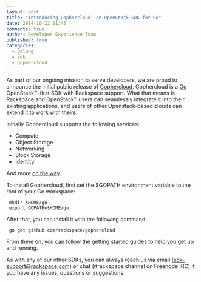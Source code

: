 ```yaml
---
layout: post  
title: "Introducing Gophercloud: an OpenStack SDK for Go"  
date: 2014-10-22 11:45  
comments: true  
author: Developer Experience Team  
published: true  
categories:
  - golang
  - sdk
  - gophercloud
---
```


As part of our ongoing mission to serve developers, we are proud to announce the initial public release of [Gophercloud](https://github.com/rackspace/gophercloud/). Gophercloud is a [Go](http://golang.org) OpenStack&trade;-first SDK with Rackspace support. What that means is Rackspace and OpenStack&trade; users can seamlessly integrate it into their existing applications, and users of other Openstack-based clouds can extend it to work with theirs.

<!-- more -->

Initially Gophercloud supports the following services:

 - Compute
 - Object Storage
 - Networking
 - Block Storage
 - Identity

And more [on the way](https://github.com/rackspace/gophercloud/pulls). 

To install Gophercloud, first set the $GOPATH environment variable to the root of your Go workspace:

```
 mkdir $HOME/go
 export GOPATH=$HOME/go
```
After that, you can install it with the following command:

```
 go get github.com/rackspace/gophercloud
```

From there on, you can follow the [getting started guides](https://gophercloud.io/docs/) to help you get up and running.

As with any of our other SDKs, you can always reach us via email (sdk-support@rackspace.com) or chat (#rackspace channel on Freenode IRC) if you have any issues, questions or suggestions.